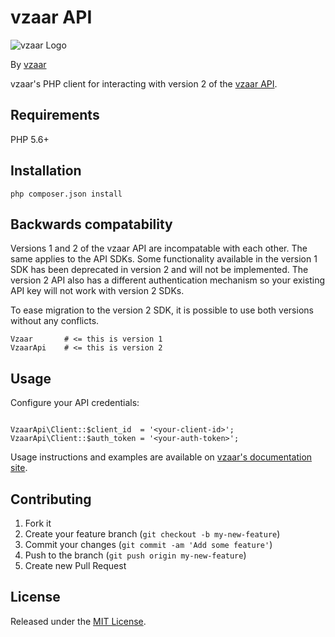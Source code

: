 # vzaar API

![vzaar Logo](https://raw.github.com/vzaar/vzaar-api-php/master/vzaar.png)

By [vzaar](http://vzaar.com)

vzaar's PHP client for interacting with version 2 of the [vzaar API](https://vzaar.readme.io/docs).

## Requirements

PHP 5.6+

## Installation

```
php composer.json install
```


## Backwards compatability

Versions 1 and 2 of the vzaar API are incompatable with each other. The same applies to the API SDKs. Some functionality available in the version 1 SDK has been deprecated in version 2 and will not be implemented. The version 2 API also has a different authentication mechanism so your existing API key will not work with version 2 SDKs.

To ease migration to the version 2 SDK, it is possible to use both versions without any conflicts.

```
Vzaar       # <= this is version 1
VzaarApi    # <= this is version 2
```

## Usage

Configure your API credentials:

```

VzaarApi\Client::$client_id  = '<your-client-id>';
VzaarApi\Client::$auth_token = '<your-auth-token>';
```

Usage instructions and examples are available on [vzaar's documentation site](https://vzaar.readme.io).


## Contributing

1. Fork it
2. Create your feature branch (`git checkout -b my-new-feature`)
3. Commit your changes (`git commit -am 'Add some feature'`)
4. Push to the branch (`git push origin my-new-feature`)
5. Create new Pull Request

## License

Released under the [MIT License](http://www.opensource.org/licenses/MIT).
